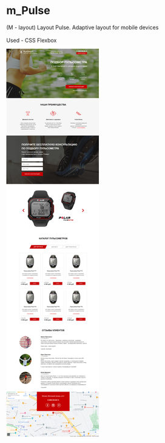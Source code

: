 # m_Pulse
(M - layout) Layout Pulse. Adaptive layout for mobile devices <br /><br />
Used - CSS Flexbox

<img src="Pulse.png">
